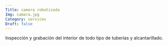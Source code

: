 ```yaml
---
Title: camara robotizada
Img: camara.jpg
Category: services
Draft: false
---
```


Inspección y grabación del interior de todo tipo de tuberías y alcantarillado.
